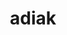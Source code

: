 ---
title: "adiak"
layout: cache
categories: [package, v0.23.0]
meta: {"versions": ["0.4.1"], "compilers": ["cce@=15.0.1", "gcc@=11.4.0", "gcc@=7.3.1", "gcc@=7.5.0", "gcc@=9.4.0", "oneapi@=2024.2.1"], "oss": ["amzn2", "rhel8", "ubuntu18.04", "ubuntu20.04", "ubuntu22.04"], "platforms": ["linux"], "targets": ["aarch64", "neoverse_n1", "neoverse_v1", "neoverse_v2", "ppc64le", "x86_64_v3", "zen4"], "stacks": ["e4s", "e4s-cray-rhel", "e4s-neoverse-v2", "e4s-neoverse_v1", "e4s-oneapi", "e4s-power", "e4s-rocm-external", "radiuss", "radiuss-aws", "radiuss-aws-aarch64", "root"], "num_specs": 12, "num_specs_by_stack": {"radiuss-aws-aarch64": 2, "root": 12, "radiuss-aws": 1, "e4s-cray-rhel": 1, "radiuss": 1, "e4s-power": 1, "e4s-neoverse_v1": 1, "e4s-neoverse-v2": 1, "e4s": 2, "e4s-rocm-external": 1, "e4s-oneapi": 1}}
spec_details: [{"hash": "6a26e7jty6qjr32ciczb36norjiam3xp", "compiler": "gcc@=7.3.1", "versions": ["0.4.1"], "os": "amzn2", "platform": "linux", "target": "aarch64", "variants": ["build_system=cmake", "build_type=Release", "generator=make", "~ipo", "+mpi", "+shared"], "stacks": ["radiuss-aws-aarch64", "root"], "size": "-", "tarball": "https://binaries.spack.io/v0.23.0/build_cache/linux-amzn2-aarch64/gcc-7.3.1/adiak-0.4.1/linux-amzn2-aarch64-gcc-7.3.1-adiak-0.4.1-6a26e7jty6qjr32ciczb36norjiam3xp.spack"}, {"hash": "a7wzz4rh4sjgawrcnam52rqdzp7izr5j", "compiler": "gcc@=7.3.1", "versions": ["0.4.1"], "os": "amzn2", "platform": "linux", "target": "neoverse_n1", "variants": ["build_system=cmake", "build_type=Release", "generator=make", "~ipo", "+mpi", "+shared"], "stacks": ["radiuss-aws-aarch64", "root"], "size": "-", "tarball": "https://binaries.spack.io/v0.23.0/build_cache/linux-amzn2-neoverse_n1/gcc-7.3.1/adiak-0.4.1/linux-amzn2-neoverse_n1-gcc-7.3.1-adiak-0.4.1-a7wzz4rh4sjgawrcnam52rqdzp7izr5j.spack"}, {"hash": "23cglawha34gnqd6smmltwrrdj36yn5r", "compiler": "gcc@=7.3.1", "versions": ["0.4.1"], "os": "amzn2", "platform": "linux", "target": "x86_64_v3", "variants": ["build_system=cmake", "build_type=Release", "generator=make", "~ipo", "+mpi", "+shared"], "stacks": ["radiuss-aws", "root"], "size": "-", "tarball": "https://binaries.spack.io/v0.23.0/build_cache/linux-amzn2-x86_64_v3/gcc-7.3.1/adiak-0.4.1/linux-amzn2-x86_64_v3-gcc-7.3.1-adiak-0.4.1-23cglawha34gnqd6smmltwrrdj36yn5r.spack"}, {"hash": "66ka7kmyugulzqtao5fhjb46mby7e6pj", "compiler": "cce@=15.0.1", "versions": ["0.4.1"], "os": "rhel8", "platform": "linux", "target": "zen4", "variants": ["build_system=cmake", "build_type=Release", "generator=make", "~ipo", "+mpi", "+shared"], "stacks": ["e4s-cray-rhel", "root"], "size": "-", "tarball": "https://binaries.spack.io/v0.23.0/build_cache/linux-rhel8-zen4/cce-15.0.1/adiak-0.4.1/linux-rhel8-zen4-cce-15.0.1-adiak-0.4.1-66ka7kmyugulzqtao5fhjb46mby7e6pj.spack"}, {"hash": "ujbboo25ffm2riwzoucpnpzwd73wxiza", "compiler": "gcc@=7.5.0", "versions": ["0.4.1"], "os": "ubuntu18.04", "platform": "linux", "target": "x86_64_v3", "variants": ["build_system=cmake", "build_type=Release", "generator=make", "~ipo", "+mpi", "+shared"], "stacks": ["radiuss", "root"], "size": "-", "tarball": "https://binaries.spack.io/v0.23.0/build_cache/linux-ubuntu18.04-x86_64_v3/gcc-7.5.0/adiak-0.4.1/linux-ubuntu18.04-x86_64_v3-gcc-7.5.0-adiak-0.4.1-ujbboo25ffm2riwzoucpnpzwd73wxiza.spack"}, {"hash": "i32qsikbc4juwtpbk5jcamk6zux3gzip", "compiler": "gcc@=9.4.0", "versions": ["0.4.1"], "os": "ubuntu20.04", "platform": "linux", "target": "ppc64le", "variants": ["build_system=cmake", "build_type=Release", "generator=make", "~ipo", "+mpi", "+shared"], "stacks": ["e4s-power", "root"], "size": "-", "tarball": "https://binaries.spack.io/v0.23.0/build_cache/linux-ubuntu20.04-ppc64le/gcc-9.4.0/adiak-0.4.1/linux-ubuntu20.04-ppc64le-gcc-9.4.0-adiak-0.4.1-i32qsikbc4juwtpbk5jcamk6zux3gzip.spack"}, {"hash": "67ego4xeabis7znjote46ruon5upp2ix", "compiler": "gcc@=11.4.0", "versions": ["0.4.1"], "os": "ubuntu22.04", "platform": "linux", "target": "neoverse_v1", "variants": ["build_system=cmake", "build_type=Release", "generator=make", "~ipo", "+mpi", "+shared"], "stacks": ["e4s-neoverse_v1", "root"], "size": "-", "tarball": "https://binaries.spack.io/v0.23.0/build_cache/linux-ubuntu22.04-neoverse_v1/gcc-11.4.0/adiak-0.4.1/linux-ubuntu22.04-neoverse_v1-gcc-11.4.0-adiak-0.4.1-67ego4xeabis7znjote46ruon5upp2ix.spack"}, {"hash": "b5qvlhd2blovpsopqtwcfjqivufx7oeg", "compiler": "gcc@=11.4.0", "versions": ["0.4.1"], "os": "ubuntu22.04", "platform": "linux", "target": "neoverse_v2", "variants": ["build_system=cmake", "build_type=Release", "generator=make", "~ipo", "+mpi", "+shared"], "stacks": ["root", "e4s-neoverse-v2"], "size": "-", "tarball": "https://binaries.spack.io/v0.23.0/build_cache/linux-ubuntu22.04-neoverse_v2/gcc-11.4.0/adiak-0.4.1/linux-ubuntu22.04-neoverse_v2-gcc-11.4.0-adiak-0.4.1-b5qvlhd2blovpsopqtwcfjqivufx7oeg.spack"}, {"hash": "nqqdwrk3gc24vgpp6vdzqwow4tkowiik", "compiler": "gcc@=11.4.0", "versions": ["0.4.1"], "os": "ubuntu22.04", "platform": "linux", "target": "x86_64_v3", "variants": ["build_system=cmake", "build_type=Release", "generator=make", "~ipo", "+mpi", "+shared"], "stacks": ["root", "e4s"], "size": "-", "tarball": "https://binaries.spack.io/v0.23.0/build_cache/linux-ubuntu22.04-x86_64_v3/gcc-11.4.0/adiak-0.4.1/linux-ubuntu22.04-x86_64_v3-gcc-11.4.0-adiak-0.4.1-nqqdwrk3gc24vgpp6vdzqwow4tkowiik.spack"}, {"hash": "rdvouzbu7dqgfsubkaiwpwatlv3ayied", "compiler": "gcc@=11.4.0", "versions": ["0.4.1"], "os": "ubuntu22.04", "platform": "linux", "target": "x86_64_v3", "variants": ["build_system=cmake", "build_type=Release", "generator=make", "~ipo", "+mpi", "+shared"], "stacks": ["e4s-rocm-external", "root"], "size": "-", "tarball": "https://binaries.spack.io/v0.23.0/build_cache/linux-ubuntu22.04-x86_64_v3/gcc-11.4.0/adiak-0.4.1/linux-ubuntu22.04-x86_64_v3-gcc-11.4.0-adiak-0.4.1-rdvouzbu7dqgfsubkaiwpwatlv3ayied.spack"}, {"hash": "tcps2t6dxv2l5qqorcye3h6rpqdohx6v", "compiler": "gcc@=11.4.0", "versions": ["0.4.1"], "os": "ubuntu22.04", "platform": "linux", "target": "x86_64_v3", "variants": ["build_system=cmake", "build_type=Release", "generator=make", "~ipo", "+mpi", "+shared"], "stacks": ["root", "e4s"], "size": "-", "tarball": "https://binaries.spack.io/v0.23.0/build_cache/linux-ubuntu22.04-x86_64_v3/gcc-11.4.0/adiak-0.4.1/linux-ubuntu22.04-x86_64_v3-gcc-11.4.0-adiak-0.4.1-tcps2t6dxv2l5qqorcye3h6rpqdohx6v.spack"}, {"hash": "vhbsjqsvrsqiwnuk3j7s6ypyd3a4exqa", "compiler": "oneapi@=2024.2.1", "versions": ["0.4.1"], "os": "ubuntu22.04", "platform": "linux", "target": "x86_64_v3", "variants": ["build_system=cmake", "build_type=Release", "generator=make", "~ipo", "+mpi", "+shared"], "stacks": ["e4s-oneapi", "root"], "size": "-", "tarball": "https://binaries.spack.io/v0.23.0/build_cache/linux-ubuntu22.04-x86_64_v3/oneapi-2024.2.1/adiak-0.4.1/linux-ubuntu22.04-x86_64_v3-oneapi-2024.2.1-adiak-0.4.1-vhbsjqsvrsqiwnuk3j7s6ypyd3a4exqa.spack"}]
---
